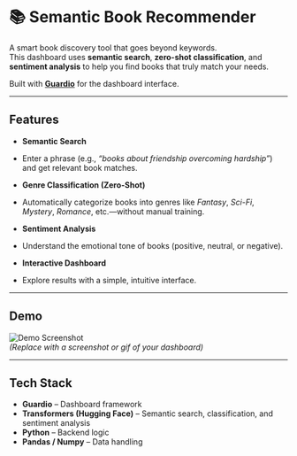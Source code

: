 # 📚 Semantic Book Recommender  

A smart book discovery tool that goes beyond keywords.  
This dashboard uses **semantic search**, **zero-shot classification**, and **sentiment analysis** to help you find books that truly match your needs.  

Built with **[Guardio](https://guardio.io/)** for the dashboard interface.  

---

## Features  

-  **Semantic Search**  
  - Enter a phrase (e.g., *“books about friendship overcoming hardship”*) and get relevant book matches.  

-  **Genre Classification (Zero-Shot)**  
  - Automatically categorize books into genres like *Fantasy*, *Sci-Fi*, *Mystery*, *Romance*, etc.—without manual training.  

-  **Sentiment Analysis**  
  - Understand the emotional tone of books (positive, neutral, or negative).  

-  **Interactive Dashboard**  
  - Explore results with a simple, intuitive interface.  

---

## Demo  

![Demo Screenshot](demo.png)  
*(Replace with a screenshot or gif of your dashboard)*  

---

## Tech Stack  

- **Guardio** – Dashboard framework  
- **Transformers (Hugging Face)** – Semantic search, classification, and sentiment analysis  
- **Python** – Backend logic  
- **Pandas / Numpy** – Data handling  


